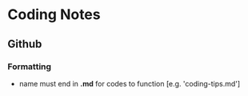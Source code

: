 # Coding Notes
## Github
### Formatting
- name must end in **.md** for codes to function [e.g. 'coding-tips.md']

